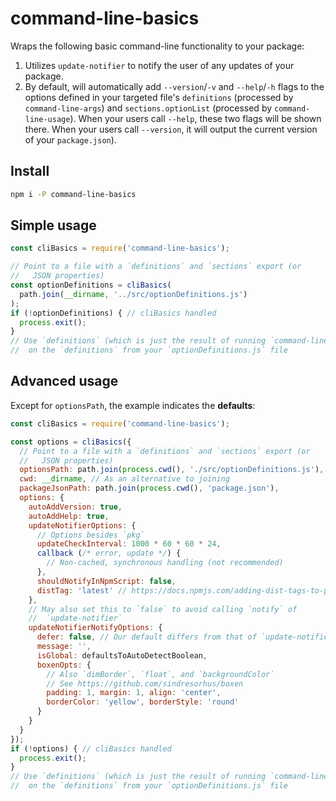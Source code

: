 # command-line-basics

Wraps the following basic command-line functionality to your package:

1. Utilizes `update-notifier` to notify the user of any updates of your
    package.
2. By default, will automatically add `--version`/`-v` and `--help`/`-h`
    flags to the options defined in your targeted file's `definitions`
    (processed by `command-line-args`) and `sections.optionList` (processed
    by `command-line-usage`). When your users call `--help`, these two flags
    will be shown there. When your users call `--version`, it will output
    the current version of your `package.json`).

## Install

```sh
npm i -P command-line-basics
```

## Simple usage

```js
const cliBasics = require('command-line-basics');

// Point to a file with a `definitions` and `sections` export (or
//   JSON properties)
const optionDefinitions = cliBasics(
  path.join(__dirname, '../src/optionDefinitions.js')
);
if (!optionDefinitions) { // cliBasics handled
  process.exit();
}
// Use `definitions` (which is just the result of running `command-line-args`
//  on the `definitions` from your `optionDefinitions.js` file
```

## Advanced usage

Except for `optionsPath`, the example indicates the **defaults**:

```js
const cliBasics = require('command-line-basics');

const options = cliBasics({
  // Point to a file with a `definitions` and `sections` export (or
  //   JSON properties)
  optionsPath: path.join(process.cwd(), './src/optionDefinitions.js'),
  cwd: __dirname, // As an alternative to joining
  packageJsonPath: path.join(process.cwd(), 'package.json'),
  options: {
    autoAddVersion: true,
    autoAddHelp: true,
    updateNotifierOptions: {
      // Options besides `pkg`
      updateCheckInterval: 1000 * 60 * 60 * 24,
      callback (/* error, update */) {
        // Non-cached, synchronous handling (not recommended)
      },
      shouldNotifyInNpmScript: false,
      distTag: 'latest' // https://docs.npmjs.com/adding-dist-tags-to-packages
    },
    // May also set this to `false` to avoid calling `notify` of
    //  `update-notifier`
    updateNotifierNotifyOptions: {
      defer: false, // Our default differs from that of `update-notifier` here
      message: '',
      isGlobal: defaultsToAutoDetectBoolean,
      boxenOpts: {
        // Also `dimBorder`, `float`, and `backgroundColor`
        // See https://github.com/sindresorhus/boxen
        padding: 1, margin: 1, align: 'center',
        borderColor: 'yellow', borderStyle: 'round'
      }
    }
  }
});
if (!options) { // cliBasics handled
  process.exit();
}
// Use `definitions` (which is just the result of running `command-line-args`
//  on the `definitions` from your `optionDefinitions.js` file
```
